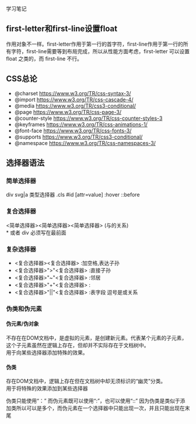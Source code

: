 学习笔记
## first-letter和first-line设置float
作用对象不一样。first-letter作用于第一行的首字符，first-line作用于第一行的所有字符，first-line需要等到布局完成，所以从性能方面考虑，first-letter 可以设置 float 之类的，而 first-line 不行。

## CSS总论
* @charset https://www.w3.org/TR/css-syntax-3/
* @import https://www.w3.org/TR/css-cascade-4/
* @media https://www.w3.org/TR/css3-conditional/
* @page https://www.w3.org/TR/css-page-3/
* @counter-style https://www.w3.org/TR/css-counter-styles-3
* @keyframes https://www.w3.org/TR/css-animations-1/
* @font-face https://www.w3.org/TR/css-fonts-3/
* @supports https://www.w3.org/TR/css3-conditional/
* @namespace https://www.w3.org/TR/css-namespaces-3/

## 选择器语法
### 简单选择器
div svg|a 类型选择器 .cls #id [attr=value] :hover ::before
### 复合选择器
<简单选择器><简单选择器><简单选择器> (与的关系)  
 \* 或者 div 必须写在最前面
### 复杂选择器
* <复合选择器><复合选择器> :加空格,表达子孙
* <复合选择器>">"<复合选择器> :直接子孙
* <复合选择器>"~"<复合选择器> :邻居
* <复合选择器>"+"<复合选择器> :
* <复合选择器>"||"<复合选择器> :表字段 逗号是或关系
### 伪类和伪元素
#### 伪元素/伪对象
不存在在DOM文档中，是虚拟的元素，是创建新元素。代表某个元素的子元素，这个子元素虽然在逻辑上存在，但却并不实际存在于文档树中。  
用于向某些选择器添加特殊的效果。
#### 伪类
存在DOM文档中，逻辑上存在但在文档树中却无须标识的“幽灵”分类。  
用于将特殊的效果添加到某些选择器

伪类只能使用“：”
而伪元素既可以使用“:”，也可以使用“::”
因为伪类是类似于添加类所以可以是多个，而伪元素在一个选择器中只能出现一次，并且只能出现在末尾
